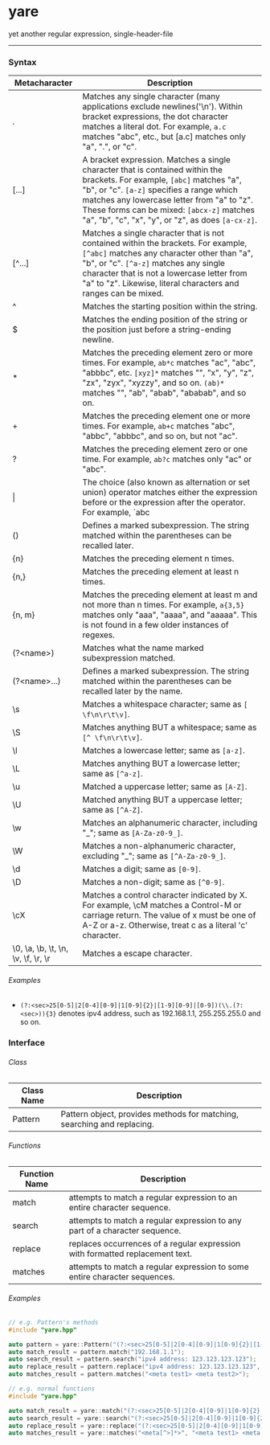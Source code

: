 # yare
yet another regular expression, single-header-file

---

### Syntax

Metacharacter   | Description
--------------- | -----------
.               | Matches any single character (many applications exclude newlines('\n'). Within bracket expressions, the dot character matches a literal dot. For example, `a.c` matches "abc", etc., but [a.c] matches only "a", ".", or "c".
[...]           | A bracket expression. Matches a single character that is contained within the brackets. For example, `[abc]` matches "a", "b", or "c". `[a-z]` specifies a range which matches any lowercase letter from "a" to "z". These forms can be mixed: `[abcx-z]` matches "a", "b", "c", "x", "y", or "z", as does `[a-cx-z]`.
[^...]          | Matches a single character that is not contained within the brackets. For example, `[^abc]` matches any character other than "a", "b", or "c". `[^a-z]` matches any single character that is not a lowercase letter from "a" to "z". Likewise, literal characters and ranges can be mixed.
^               | Matches the starting position within the string.
$               | Matches the ending position of the string or the position just before a string-ending newline.
\*	            | Matches the preceding element zero or more times. For example, `ab*c` matches "ac", "abc", "abbbc", etc. `[xyz]*` matches "", "x", "y", "z", "zx", "zyx", "xyzzy", and so on. `(ab)*` matches "", "ab", "abab", "ababab", and so on.
\+              | Matches the preceding element one or more times. For example, `ab+c` matches "abc", "abbc", "abbbc", and so on, but not "ac".
?               | Matches the preceding element zero or one time. For example, `ab?c` matches only "ac" or "abc".
\|              | The choice (also known as alternation or set union) operator matches either the expression before or the expression after the operator. For example, `abc|def` matches "abc" or "def".
()              | Defines a marked subexpression. The string matched within the parentheses can be recalled later.
{n}             | Matches the preceding element n times.
{n,}            | Matches the preceding element at least n times.
{n, m}          | Matches the preceding element at least m and not more than n times. For example, `a{3,5}` matches only "aaa", "aaaa", and "aaaaa". This is not found in a few older instances of regexes.
(?\<name\>)     | Matches what the name marked subexpression matched.
(?\<name\>...)  | Defines a marked subexpression. The string matched within the parentheses can be recalled later by the name.
\s              | Matches a whitespace character; same as `[ \f\n\r\t\v]`.
\S              | Matches anything BUT a whitespace; same as `[^ \f\n\r\t\v]`.
\l              | Matches a lowercase letter; same as `[a-z]`.
\L              | Matches anything BUT a lowercase letter; same as `[^a-z]`.
\u              | Matched a uppercase letter; same as `[A-Z]`.
\U              | Matched anything BUT a uppercase letter; same as `[^A-Z]`.
\w              | Matches an alphanumeric character, including "\_"; same as `[A-Za-z0-9_]`.
\W              | Matches a non-alphanumeric character, excluding "\_"; same as `[^A-Za-z0-9_]`.
\d              | Matches a digit; same as `[0-9]`.
\D              | Matches a non-digit; same as `[^0-9]`.
\cX             | Matches a control character indicated by X. For example, \cM matches a Control-M or carriage return. The value of x must be one of A-Z or a-z. Otherwise, treat c as a literal 'c' character.
\0, \a, \b, \t, \n, \v, \f, \r, \r | Matches a escape character.

###### Examples
* `(?:<sec>25[0-5]|2[0-4][0-9]|1[0-9]{2}|[1-9][0-9]|[0-9])(\\.(?:<sec>)){3}` denotes ipv4 address, such as 192.168.1.1, 255.255.255.0 and so on.

### Interface

###### Class

Class Name | Description
---------- | -----------
Pattern    | Pattern object, provides methods for matching, searching and replacing.

###### Functions

Function Name | Description
------------- | -----------
match         | attempts to match a regular expression to an entire character sequence.
search        | attempts to match a regular expression to any part of a character sequence.
replace       | replaces occurrences of a regular expression with formatted replacement text.
matches       | attempts to match a regular expression to some entire character sequences.

###### Examples

```cpp
// e.g. Pattern's methods
#include "yare.hpp"

auto pattern = yare::Pattern("(?:<sec>25[0-5]|2[0-4][0-9]|1[0-9]{2}|[1-9][0-9]|[0-9])(\\.(?:<sec>)){3}")
auto match_result = pattern.match("192.168.1.1");
auto search_result = pattern.search("ipv4 address: 123.123.123.123");
auto replace_result = pattern.replace("ipv4 address: 123.123.123.123", "***.***.***.***");
auto matches_result = pattern.matches("<meta test1> <meta test2>");
```

```cpp
// e.g. normal functions
#include "yare.hpp"

auto match_result = yare::match("(?:<sec>25[0-5]|2[0-4][0-9]|1[0-9]{2}|[1-9][0-9]|[0-9])(\\.(?:<sec>)){3}", "192.168.1.1");
auto search_result = yare::search("(?:<sec>25[0-5]|2[0-4][0-9]|1[0-9]{2}|[1-9][0-9]|[0-9])(\\.(?:<sec>)){3}", "ipv4 address: 123.123.123.123");
auto replace_result = yare::replace("(?:<sec>25[0-5]|2[0-4][0-9]|1[0-9]{2}|[1-9][0-9]|[0-9])(\\.(?:<sec>)){3}", "ipv4 address: 123.123.123.123", "***.***.***.***");
auto matches_result = yare::matches("<meta[^>]*>", "<meta test1> <meta test2>");
```
